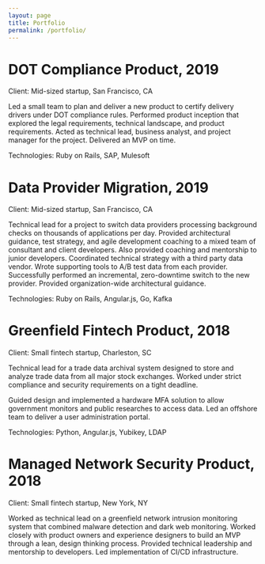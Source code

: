 ```yaml
---
layout: page
title: Portfolio
permalink: /portfolio/
---
```


# DOT Compliance Product, 2019

Client: Mid-sized startup, San Francisco, CA

Led a small team to plan and deliver a new product to certify delivery drivers under DOT compliance rules. Performed 
product inception that explored the legal requirements, technical landscape, and product requirements. Acted as 
technical lead, business analyst, and project manager for the project. Delivered an MVP on time.

Technologies: Ruby on Rails, SAP, Mulesoft

# Data Provider Migration, 2019

Client: Mid-sized startup, San Francisco, CA

Technical lead for a project to switch data providers processing background checks on thousands of applications per 
day. Provided architectural guidance, test strategy, and agile development coaching to a mixed team of consultant 
and client developers. Also provided coaching and mentorship to junior developers. Coordinated technical strategy 
with a third party data vendor. Wrote supporting tools to A/B test data from each provider. Successfully performed 
an incremental, zero-downtime switch to the new provider. Provided organization-wide architectural guidance.

Technologies: Ruby on Rails, Angular.js, Go, Kafka

# Greenfield Fintech Product, 2018

Client: Small fintech startup, Charleston, SC

Technical lead for a trade data archival system designed to store and analyze trade data from all major stock exchanges. 
Worked under strict compliance and security requirements on a tight deadline.

Guided design and implemented a hardware MFA solution to allow government monitors and public researches to access 
data. Led an offshore team to deliver a user administration portal.

Technologies: Python, Angular.js, Yubikey, LDAP

# Managed Network Security Product, 2018

Client: Small fintech startup, New York, NY

Worked as technical lead on a greenfield network intrusion monitoring system that combined malware detection and dark 
web monitoring. Worked closely with product owners and experience designers to build an MVP through a lean, design thinking 
process. Provided technical leadership and mentorship to developers. Led implementation of CI/CD infrastructure. 

